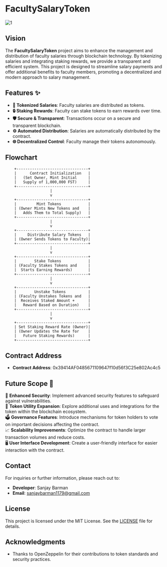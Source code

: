 # FacultySalaryToken
![1](https://github.com/user-attachments/assets/d6964274-5008-42a1-8899-bb617563b6fb)

## Vision

The **FacultySalaryToken** project aims to enhance the management and distribution of faculty salaries through blockchain technology. By tokenizing salaries and integrating staking rewards, we provide a transparent and efficient system. This project is designed to streamline salary payments and offer additional benefits to faculty members, promoting a decentralized and modern approach to salary management.

## Features ✨

- **💸 Tokenized Salaries**: Faculty salaries are distributed as tokens.
- **🔒 Staking Rewards**: Faculty can stake tokens to earn rewards over time.
- **🛡️ Secure & Transparent**: Transactions occur on a secure and transparent blockchain.
- **⚙️ Automated Distribution**: Salaries are automatically distributed by the contract.
- **🌐 Decentralized Control**: Faculty manage their tokens autonomously.

## Flowchart

        +--------------------------------+
        |      Contract Initialization   |
        |   (Set Owner, Mint Initial     |
        |   Supply of 1,000,000 FST)     |
        +--------------------------------+
                        |
                        v
        +--------------------------------+
        |         Mint Tokens            |
        | (Owner Mints New Tokens and    |
        |   Adds Them to Total Supply)   |
        +--------------------------------+
                        |
                        v
        +--------------------------------+
        |     Distribute Salary Tokens   |
        | (Owner Sends Tokens to Faculty)|
        +--------------------------------+
                        |
                        v
        +--------------------------------+
        |        Stake Tokens            |
        | (Faculty Stakes Tokens and     |
        |  Starts Earning Rewards)       |
        +--------------------------------+
                        |
                        v
        +--------------------------------+
        |        Unstake Tokens          |
        | (Faculty Unstakes Tokens and   |
        |  Receives Staked Amount +      |
        |   Reward Based on Duration)    |
        +--------------------------------+
                        |
                        v
        +--------------------------------+
        | Set Staking Reward Rate (Owner)|
        | (Owner Updates the Rate for    |
        |   Future Staking Rewards)      |
        +--------------------------------+


## Contract Address

- **Contract Address**: 0x39414AF0485671109647f10d56f3C25e802Ac4c5

## Future Scope 🔮

🔐 **Enhanced Security**: Implement advanced security features to safeguard against vulnerabilities.  
🚀 **Token Utility Expansion**: Explore additional uses and integrations for the token within the blockchain ecosystem.  
🗳️ **Governance Features**: Introduce mechanisms for token holders to vote on important decisions affecting the contract.  
📈 **Scalability Improvements**: Optimize the contract to handle larger transaction volumes and reduce costs.  
🖥️ **User Interface Development**: Create a user-friendly interface for easier interaction with the contract.

## Contact

For inquiries or further information, please reach out to:

- **Developer**: Sanjay Barman
- **Email**: [sanjaybarman1179@gmail.com](mailto:sanjaybarman1179@gmail.com)

## License

This project is licensed under the MIT License. See the [LICENSE](LICENSE) file for details.

## Acknowledgments

- Thanks to OpenZeppelin for their contributions to token standards and security practices.
